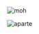 ![moh](https://user-images.githubusercontent.com/59390256/234695700-d5764c91-7f90-4952-9584-0d4607c6b3e7.gif)

![aparte](https://user-images.githubusercontent.com/59390256/234696380-fc769004-d4f1-4a23-88b7-bbbf41b57df5.gif)
